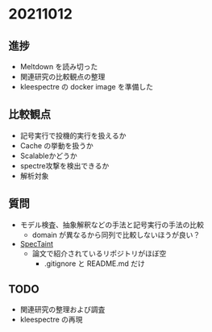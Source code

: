 # 20211012

## 進捗

- Meltdown を読み切った
- 関連研究の比較観点の整理
- kleespectre の docker image を準備した

## 比較観点

- 記号実行で投機的実行を扱えるか
- Cache の挙動を扱うか
- Scalableかどうか
- spectre攻撃を検出できるか
- 解析対象

## 質問

- モデル検査、抽象解釈などの手法と記号実行の手法の比較
  - domain が異なるから同列で比較しないほうが良い？
- [SpecTaint](https://github.com/bitsecurerlab/SpecTaint)
  - 論文で紹介されているリポジトリがほぼ空
    - .gitignore と README.md だけ

## TODO

- 関連研究の整理および調査
- kleespectre の再現
